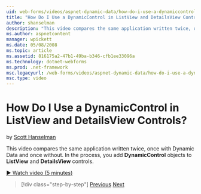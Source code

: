 ```yaml
---
uid: web-forms/videos/aspnet-dynamic-data/how-do-i-use-a-dynamiccontrol-in-listview-and-detailsview-controls
title: "How Do I Use a DynamicControl in ListView and DetailsView Controls? | Microsoft Docs"
author: shanselman
description: "This video compares the same application written twice, once with Dynamic Data and once without. In the process, you add DynamicControl objects to ListView a..."
ms.author: aspnetcontent
manager: wpickett
ms.date: 05/08/2008
ms.topic: article
ms.assetid: 816175a2-47b1-49ba-b346-cfb1ee33096a
ms.technology: dotnet-webforms
ms.prod: .net-framework
msc.legacyurl: /web-forms/videos/aspnet-dynamic-data/how-do-i-use-a-dynamiccontrol-in-listview-and-detailsview-controls
msc.type: video
---
```

How Do I Use a DynamicControl in ListView and DetailsView Controls?
====================
by [Scott Hanselman](https://github.com/shanselman)

This video compares the same application written twice, once with Dynamic Data and once without. In the process, you add **DynamicControl** objects to **ListView** and **DetailsView** controls.

[&#9654; Watch video (5 minutes)](https://channel9.msdn.com/Blogs/ASP-NET-Site-Videos/how-do-i-use-a-dynamiccontrol-in-listview-and-detailsview-controls)

> [!div class="step-by-step"]
> [Previous](how-do-i-display-unknown-datatypes.md)
> [Next](getting-started-with-dynamic-data.md)
